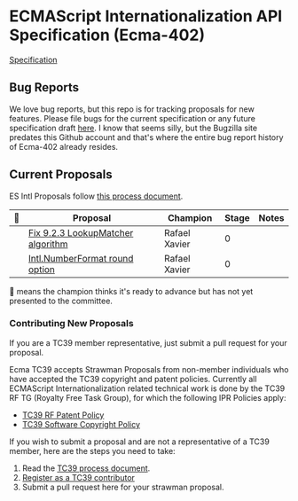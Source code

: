 ECMAScript Internationalization API Specification (Ecma-402)
====

[Specification](http://tc39.github.io/ecma402/)


## Bug Reports 

We love bug reports, but this repo is for tracking proposals for new features. Please file bugs for the current specification or any future specification draft [here](https://bugs.ecmascript.org/enter_bug.cgi?product=Internationalization%20-%20ECMA-402). I know that seems silly, but the Bugzilla site predates this Github account and that's where the entire bug report history of Ecma-402 already resides.


## Current Proposals
ES Intl Proposals follow [this process document](https://docs.google.com/document/d/1QbEE0BsO4lvl7NFTn5WXWeiEIBfaVUF7Dk0hpPpPDzU).

|🚀| Proposal                                | Champion      | Stage | Notes
|---|---------------------------------------|-------------- | ------|------
|   | [Fix 9.2.3 LookupMatcher algorithm][] | Rafael Xavier |     0 |    
|   | [Intl.NumberFormat round option][]    | Rafael Xavier |     0 |

[Fix 9.2.3 LookupMatcher algorithm]: https://github.com/rxaviers/ecma402-fix-lookup-matcher
[Intl.NumberFormat round option]: https://github.com/rxaviers/ecma402-number-format-round-option

🚀 means the champion thinks it's ready to advance but has not yet presented to the committee.


### Contributing New Proposals
If you are a TC39 member representative, just submit a pull request for your proposal.

Ecma TC39 accepts Strawman Proposals from non-member individuals who have accepted the TC39 copyright and patent policies. Currently all ECMAScript Internationalization related technical work is done by the TC39 RF TG (Royalty Free Task Group), for which the following IPR Policies apply:

  * [TC39 RF Patent Policy](http://www.ecma-international.org/memento/TC39%20policy/Ecma%20Experimental%20TC39%20Royalty-Free%20Patent%20Policy.pdf)
  * [TC39 Software Copyright Policy](http://www.ecma-international.org/memento/TC39%20experimental%20policy.htm) 

If you wish to submit a proposal and are not a representative of a TC39 member, here are the steps you need to take:

  1. Read the  [TC39 process document](https://docs.google.com/document/d/1QbEE0BsO4lvl7NFTn5WXWeiEIBfaVUF7Dk0hpPpPDzU).
  2. [Register as a TC39 contributor](http://www.ecma-international.org/memento/register_TC39_Royalty_Free_Task_Group.php)
  3. Submit a pull request here for your strawman proposal.
